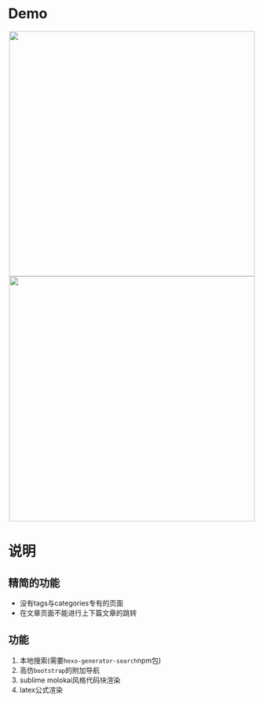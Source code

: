 # Demo

<div align="center">
  <img width="500px" src="https://github.com/hexo-simple-theme/theme_demo/blob/master/demo3.png">
</div>

<div align="center">
  <img width="500px" src="https://github.com/hexo-simple-theme/theme_demo/blob/master/demo4.png">
</div>

# 说明

## 精简的功能

- 没有tags与categories专有的页面
- 在文章页面不能进行上下篇文章的跳转

## 功能

1. 本地搜索(需要`hexo-generator-search`npm包)
2. 高仿`bootstrap`的附加导航
3. sublime molokai风格代码块渲染
4. latex公式渲染
